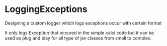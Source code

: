 # LoggingExceptions
Designing a custom logger which logs exceptions occur with certain format

It only logs Exception that occured in the simple calci code but it can be used
as plug and play for all type of jav classes from small to complex.

